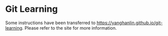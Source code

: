 # Git Learning

Some instructions have been transferred to <https://yanghanlin.github.io/git-learning>. Please refer to the site for more information.
